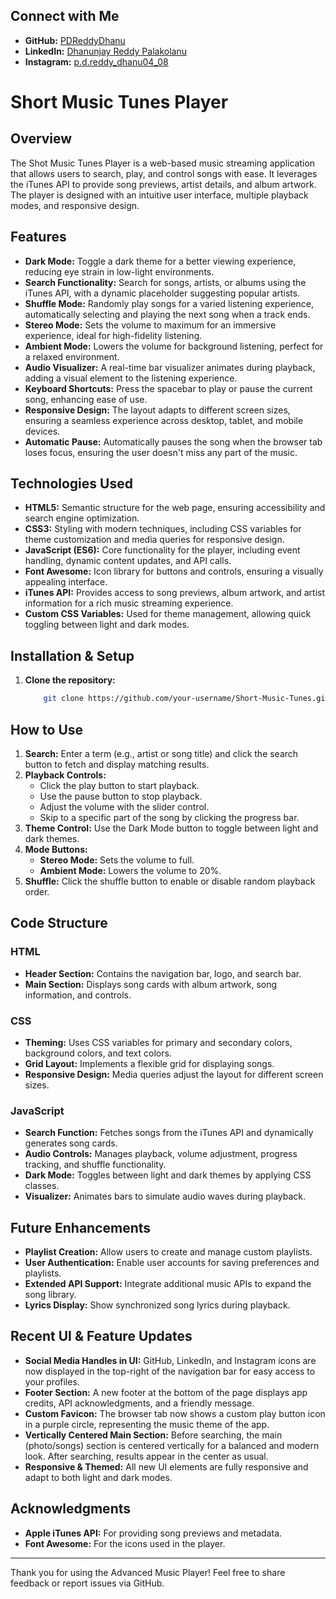 ## Connect with Me
- **GitHub:** [PDReddyDhanu](https://github.com/PDReddyDhanu)
- **LinkedIn:** [Dhanunjay Reddy Palakolanu](https://www.linkedin.com/in/dhanunjay-reddy-palakolanu-pdr/)
- **Instagram:** [p.d.reddy_dhanu04_08](https://www.instagram.com/p.d.reddy_dhanu04_08/)

# Short Music Tunes Player

## Overview
The Shot Music Tunes Player is a web-based music streaming application that allows users to search, play, and control songs with ease. It leverages the iTunes API to provide song previews, artist details, and album artwork. The player is designed with an intuitive user interface, multiple playback modes, and responsive design.

## Features
- **Dark Mode:** Toggle a dark theme for a better viewing experience, reducing eye strain in low-light environments.
- **Search Functionality:** Search for songs, artists, or albums using the iTunes API, with a dynamic placeholder suggesting popular artists.
- **Shuffle Mode:** Randomly play songs for a varied listening experience, automatically selecting and playing the next song when a track ends.
- **Stereo Mode:** Sets the volume to maximum for an immersive experience, ideal for high-fidelity listening.
- **Ambient Mode:** Lowers the volume for background listening, perfect for a relaxed environment.
- **Audio Visualizer:** A real-time bar visualizer animates during playback, adding a visual element to the listening experience.
- **Keyboard Shortcuts:** Press the spacebar to play or pause the current song, enhancing ease of use.
- **Responsive Design:** The layout adapts to different screen sizes, ensuring a seamless experience across desktop, tablet, and mobile devices.
- **Automatic Pause:** Automatically pauses the song when the browser tab loses focus, ensuring the user doesn't miss any part of the music.

## Technologies Used
- **HTML5:** Semantic structure for the web page, ensuring accessibility and search engine optimization.
- **CSS3:** Styling with modern techniques, including CSS variables for theme customization and media queries for responsive design.
- **JavaScript (ES6):** Core functionality for the player, including event handling, dynamic content updates, and API calls.
- **Font Awesome:** Icon library for buttons and controls, ensuring a visually appealing interface.
- **iTunes API:** Provides access to song previews, album artwork, and artist information for a rich music streaming experience.
- **Custom CSS Variables:** Used for theme management, allowing quick toggling between light and dark modes.

## Installation & Setup
1. **Clone the repository:**
   ```bash
       git clone https://github.com/your-username/Short-Music-Tunes.git
   ```

## How to Use
1. **Search:** Enter a term (e.g., artist or song title) and click the search button to fetch and display matching results.
2. **Playback Controls:**
   - Click the play button to start playback.
   - Use the pause button to stop playback.
   - Adjust the volume with the slider control.
   - Skip to a specific part of the song by clicking the progress bar.
3. **Theme Control:** Use the Dark Mode button to toggle between light and dark themes.
4. **Mode Buttons:**
   - **Stereo Mode:** Sets the volume to full.
   - **Ambient Mode:** Lowers the volume to 20%.
5. **Shuffle:** Click the shuffle button to enable or disable random playback order.

## Code Structure
### HTML
- **Header Section:** Contains the navigation bar, logo, and search bar.
- **Main Section:** Displays song cards with album artwork, song information, and controls.

### CSS
- **Theming:** Uses CSS variables for primary and secondary colors, background colors, and text colors.
- **Grid Layout:** Implements a flexible grid for displaying songs.
- **Responsive Design:** Media queries adjust the layout for different screen sizes.

### JavaScript
- **Search Function:** Fetches songs from the iTunes API and dynamically generates song cards.
- **Audio Controls:** Manages playback, volume adjustment, progress tracking, and shuffle functionality.
- **Dark Mode:** Toggles between light and dark themes by applying CSS classes.
- **Visualizer:** Animates bars to simulate audio waves during playback.

## Future Enhancements
- **Playlist Creation:** Allow users to create and manage custom playlists.
- **User Authentication:** Enable user accounts for saving preferences and playlists.
- **Extended API Support:** Integrate additional music APIs to expand the song library.
- **Lyrics Display:** Show synchronized song lyrics during playback.

## Recent UI & Feature Updates

- **Social Media Handles in UI:** GitHub, LinkedIn, and Instagram icons are now displayed in the top-right of the navigation bar for easy access to your profiles.
- **Footer Section:** A new footer at the bottom of the page displays app credits, API acknowledgments, and a friendly message.
- **Custom Favicon:** The browser tab now shows a custom play button icon in a purple circle, representing the music theme of the app.
- **Vertically Centered Main Section:** Before searching, the main (photo/songs) section is centered vertically for a balanced and modern look. After searching, results appear in the center as usual.
- **Responsive & Themed:** All new UI elements are fully responsive and adapt to both light and dark modes.

## Acknowledgments
- **Apple iTunes API:** For providing song previews and metadata.
- **Font Awesome:** For the icons used in the player.


---
Thank you for using the Advanced Music Player! Feel free to share feedback or report issues via GitHub.

